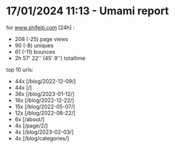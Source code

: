 # 17/01/2024 11:13 - Umami report
for www.shifeiti.com [24h] :

 - 208 (-25) page views
 - 90 (-8) uniques
 - 61 (-11) bounces
 - 2h 57' 22'' (45' 9'') totaltime


top 10 urls:
 - 44x [/blog/2022-12-09/]
 - 44x [/]
 - 36x [/blog/2023-01-12/]
 - 16x [/blog/2022-12-22/]
 - 15x [/blog/2022-05-07/]
 - 12x [/blog/2022-08-22/]
 - 6x [/about/]
 - 4x [/page/2/]
 - 4x [/blog/2023-02-03/]
 - 4x [/blog/categories/]


